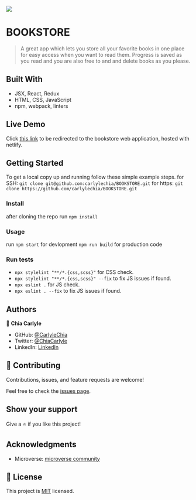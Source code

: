 ![](https://img.shields.io/badge/Microverse-blueviolet)

#  BOOKSTORE

> A great app which lets you store all your favorite books in one place for easy access when you want to read them. Progress is saved as you read and you are also free to and and delete books as you please.

## Built With

- JSX, React, Redux
- HTML, CSS, JavaScript
- npm, webpack, linters

## Live Demo

Click [this link](https://6259c6bb66eab311776f4912--starlit-moonbeam-3bc26a.netlify.app/) to be redirected to the bookstore web application, hosted with netlify.

## Getting Started


To get a local copy up and running follow these simple example steps.
for SSH:
`git clone git@github.com:carlylechia/BOOKSTORE.git`
for https:
`git clone https://github.com/carlylechia/BOOKSTORE.git`

### Install

 after cloning the repo run 
 `npm install`

### Usage
   run 
 `npm start` for devlopment
 `npm run build` for production code
### Run tests
   - `npx stylelint "**/*.{css,scss}"` for CSS check.
   - `npx stylelint "**/*.{css,scss}" --fix` to fix JS issues if found.
   - `npx eslint .` for JS check.
   - `npx eslint . --fix` to fix JS issues if found.

## Authors

👤 **Chia Carlyle**

- GitHub: [@CarlyleChia](https://github.com/CarlyleChia)
- Twitter: [@ChiaCarlyle](https://twitter.com/ChiaCarlyle)
- LinkedIn: [LinkedIn](https://www.linkedin.com/in/chia-carlyle/)

## 🤝 Contributing

Contributions, issues, and feature requests are welcome!

Feel free to check the [issues page](https://github.com/carlylechia/BOOKSTORE/issues).

## Show your support

Give a ⭐️ if you like this project!

## Acknowledgments

- Microverse: [microverse community](https://github.com/microverseinc)

## 📝 License

This project is [MIT](./MIT.md) licensed.
